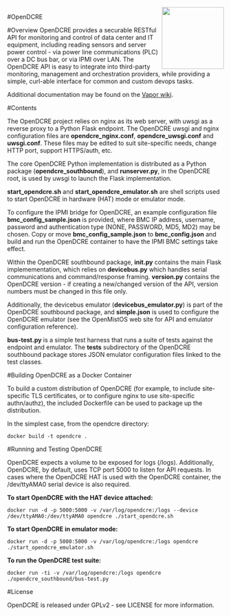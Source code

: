 <img src="http://www.vapor.io/wp-content/uploads/2015/11/openDCRElogo.png" width=144 height=144 align=right>

#OpenDCRE

#Overview
OpenDCRE provides a securable RESTful API for monitoring and control of data center and IT equipment, including reading sensors and server power control - via power line communications (PLC) over a DC bus bar, or via IPMI over LAN.  The OpenDCRE API is easy to integrate into third-party monitoring, management and orchestration providers, while providing a simple, curl-able interface for common and custom devops tasks.

Additional documentation may be found on the <a href="http://wiki.vapor.io/">Vapor wiki</a>.

#Contents

The OpenDCRE project relies on nginx as its web server, with uwsgi as a reverse proxy to a Python Flask endpoint.  The OpenDCRE uwsgi and nginx configuration files are <b>opendcre_nginx.conf</b>, <b>opendcre_uwsgi.conf</b> and <b>uwsgi.conf</b>.  These files may be edited to suit site-specific needs, change HTTP port, support HTTPS/auth, etc.

The core OpenDCRE Python implementation is distributed as a Python package (<b>opendcre_southbound</b>), and <b>runserver.py</b>, in the OpenDCRE root, is used by uwsgi to launch the Flask implementation.

<b>start_opendcre.sh</b> and <b>start_opendcre_emulator.sh</b> are shell scripts used to start OpenDCRE in hardware (HAT) mode or emulator mode.

To configure the IPMI bridge for OpenDCRE, an example configuration file <b>bmc_config_sample.json</b> is provided, where BMC IP address, username, password and authentication type (NONE, PASSWORD, MD5, MD2) may be chosen.  Copy or move <b>bmc_config_sample.json</b> to <b>bmc_config.json</b> and build and run the OpenDCRE container to have the IPMI BMC settings take effect.

Within the OpenDCRE southbound package, <b>__init__.py</b> contains the main Flask implemementation, which relies on <b>devicebus.py</b> which handles serial communications and command/response framing.  <b>version.py</b> contains the OpenDCRE version - if creating a new/changed version of the API, version numbers must be changed in this file only.

Additionally, the devicebus emulator (<b>devicebus_emulator.py</b>) is part of the OpenDCRE southbound package, and <b>simple.json</b> is used to configure the OpenDCRE emulator (see the OpenMistOS web site for API and emulator configuration reference).

<b>bus-test.py</b> is a simple test harness that runs a suite of tests against the endpoint and emulator.  The <b>tests</b> subdirectory of the OpenDCRE southbound package stores JSON emulator configuration files linked to the test classes.

#Building OpenDCRE as a Docker Container

To build a custom distribution of OpenDCRE (for example, to include site-specific TLS certificates, or to configure nginx to use site-specific authn/authz), the included Dockerfile can be used to package up the distribution.

In the simplest case, from the opendcre directory:

```docker build -t opendcre .```

#Running and Testing OpenDCRE

OpenDCRE expects a volume to be exposed for logs (/logs).  Additionally, OpenDCRE, by default, uses TCP port 5000 to listen for API requests.  In cases where the OpenDCRE HAT is used with the OpenDCRE container, the /dev/ttyAMA0 serial device is also required.

<b>To start OpenDCRE with the HAT device attached:</b>

```docker run -d -p 5000:5000 -v /var/log/opendcre:/logs --device /dev/ttyAMA0:/dev/ttyAMA0 opendcre ./start_opendcre.sh```

<b>To start OpenDCRE in emulator mode:</b>

```docker run -d -p 5000:5000 -v /var/log/opendcre:/logs opendcre ./start_opendcre_emulator.sh```

<b>To run the OpenDCRE test suite:</b>

```docker run -ti -v /var/log/opendcre:/logs opendcre ./opendcre_southbound/bus-test.py```

#License

OpenDCRE is released under GPLv2 - see LICENSE for more information.
